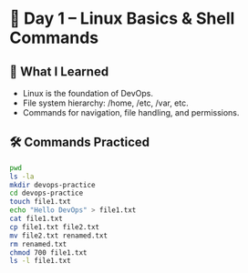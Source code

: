 # 🚀 Day 1 – Linux Basics & Shell Commands

## 📘 What I Learned
- Linux is the foundation of DevOps.
- File system hierarchy: /home, /etc, /var, etc.
- Commands for navigation, file handling, and permissions.

## 🛠 Commands Practiced
```bash
pwd
ls -la
mkdir devops-practice
cd devops-practice
touch file1.txt
echo "Hello DevOps" > file1.txt
cat file1.txt
cp file1.txt file2.txt
mv file2.txt renamed.txt
rm renamed.txt
chmod 700 file1.txt
ls -l file1.txt
